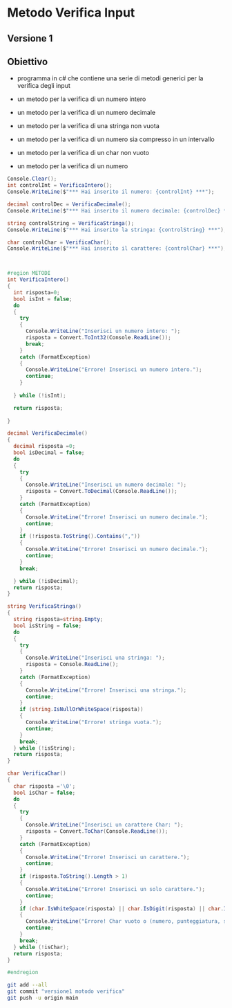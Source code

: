 # Metodo Verifica Input

## Versione 1


## Obiettivo

- programma in c# che contiene una serie di metodi generici per la verifica degli input

- un metodo per la verifica di un numero intero
- un metodo per la verifica di un numero decimale
- un metodo per la verifica di una stringa non vuota
- un metodo per la verifica di un numero sia compresso in un intervallo
- un metodo per la verifica di un char non vuoto
- un metodo per la verifica di un numero

```csharp
﻿Console.Clear();
int controlInt = VerificaIntero();
Console.WriteLine($"*** Hai inserito il numero: {controlInt} ***");

decimal controlDec = VerificaDecimale();
Console.WriteLine($"*** Hai inserito il numero decimale: {controlDec} ***");

string controlString = VerificaStringa();
Console.WriteLine($"*** Hai inserito la stringa: {controlString} ***");

char controlChar = VerificaChar();
Console.WriteLine($"*** Hai inserito il carattere: {controlChar} ***");



#region METODI
int VerificaIntero()
{
  int risposta=0;
  bool isInt = false;
  do
  {
    try
    {
      Console.WriteLine("Inserisci un numero intero: ");
      risposta = Convert.ToInt32(Console.ReadLine());
      break;      
    }
    catch (FormatException)
    {
      Console.WriteLine("Errore! Inserisci un numero intero.");
      continue;
    }
    
  } while (!isInt);

  return risposta;
  
}

decimal VerificaDecimale()
{
  decimal risposta =0;
  bool isDecimal = false;
  do
  {
    try
    {
      Console.WriteLine("Inserisci un numero decimale: ");
      risposta = Convert.ToDecimal(Console.ReadLine());
    }
    catch (FormatException)
    {
      Console.WriteLine("Errore! Inserisci un numero decimale.");
      continue;
    }
    if (!risposta.ToString().Contains(","))
    {
      Console.WriteLine("Errore! Inserisci un numero decimale.");
      continue;
    }
    break;

  } while (!isDecimal);
  return risposta;
}

string VerificaStringa()
{
  string risposta=string.Empty;
  bool isString = false;
  do
  {
    try
    {
      Console.WriteLine("Inserisci una stringa: ");
      risposta = Console.ReadLine();
    }
    catch (FormatException)
    {
      Console.WriteLine("Errore! Inserisci una stringa.");
      continue;
    }
    if (string.IsNullOrWhiteSpace(risposta))
    {
      Console.WriteLine("Errore! stringa vuota.");
      continue;
    }
    break;
  } while (!isString);
  return risposta;
}

char VerificaChar()
{
  char risposta ='\0';
  bool isChar = false;
  do
  {
    try
    {
      Console.WriteLine("Inserisci un carattere Char: ");
      risposta = Convert.ToChar(Console.ReadLine());
    }
    catch (FormatException)
    {
      Console.WriteLine("Errore! Inserisci un carattere.");
      continue;
    }
    if (risposta.ToString().Length > 1)
    {
      Console.WriteLine("Errore! Inserisci un solo carattere.");
      continue;
    }
    if (char.IsWhiteSpace(risposta) || char.IsDigit(risposta) || char.IsPunctuation(risposta) || char.IsSymbol(risposta))
    {
      Console.WriteLine("Errore! Char vuoto o (numero, punteggiatura, simbolo).");
      continue;
    }
    break;
  } while (!isChar);
  return risposta;
}

#endregion
```

```bash
git add --all
git commit "versione1 motodo verifica"
git push -u origin main
```
